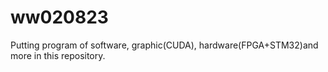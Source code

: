 # ww020823
Putting program of software, graphic(CUDA), hardware(FPGA+STM32)and more in this repository.
